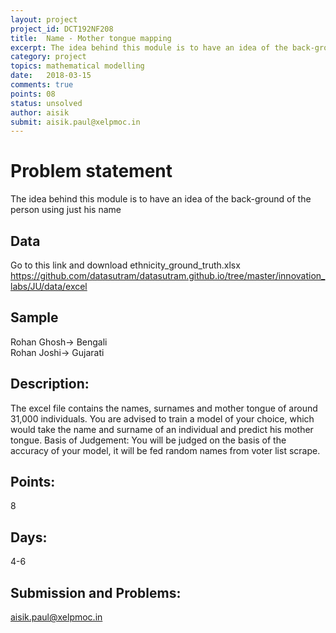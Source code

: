 ```yaml
---
layout: project
project_id: DCT192NF208
title:  Name - Mother tongue mapping
excerpt: The idea behind this module is to have an idea of the back-ground of the person using just his name
category: project
topics: mathematical modelling
date:   2018-03-15
comments: true
points: 08
status: unsolved
author: aisik
submit: aisik.paul@xelpmoc.in
---
```

# Problem statement
The idea behind this module is to have an idea of the back-ground of the person using just his name

## Data
Go to this link and download ethnicity_ground_truth.xlsx
https://github.com/datasutram/datasutram.github.io/tree/master/innovation_labs/JU/data/excel


## Sample
Rohan Ghosh-> Bengali  
Rohan Joshi-> Gujarati

## Description:
The excel file contains the names, surnames and mother tongue of around 31,000 individuals.
You are advised to train a model of your choice, which would take the name and surname of an individual and predict his mother tongue.
Basis of Judgement:
You will be judged on the basis of the accuracy of your model, it will be fed random names from voter list scrape.

## Points:
8

## Days:
4-6

## Submission and Problems:
aisik.paul@xelpmoc.in
